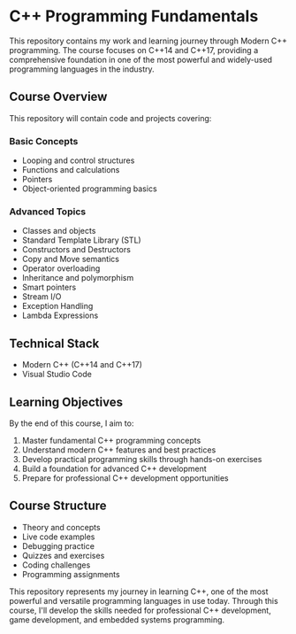 # C++ Programming Fundamentals

This repository contains my work and learning journey through Modern C++ programming. The course focuses on C++14 and C++17, providing a comprehensive foundation in one of the most powerful and widely-used programming languages in the industry.

## Course Overview

This repository will contain code and projects covering:

### Basic Concepts
- Looping and control structures
- Functions and calculations
- Pointers
- Object-oriented programming basics

### Advanced Topics
- Classes and objects
- Standard Template Library (STL)
- Constructors and Destructors
- Copy and Move semantics
- Operator overloading
- Inheritance and polymorphism
- Smart pointers
- Stream I/O
- Exception Handling
- Lambda Expressions

## Technical Stack
- Modern C++ (C++14 and C++17)
- Visual Studio Code

## Learning Objectives

By the end of this course, I aim to:
1. Master fundamental C++ programming concepts
2. Understand modern C++ features and best practices
3. Develop practical programming skills through hands-on exercises
4. Build a foundation for advanced C++ development
5. Prepare for professional C++ development opportunities

## Course Structure
- Theory and concepts
- Live code examples
- Debugging practice
- Quizzes and exercises
- Coding challenges
- Programming assignments

This repository represents my journey in learning C++, one of the most powerful and versatile programming languages in use today. Through this course, I'll develop the skills needed for professional C++ development, game development, and embedded systems programming.